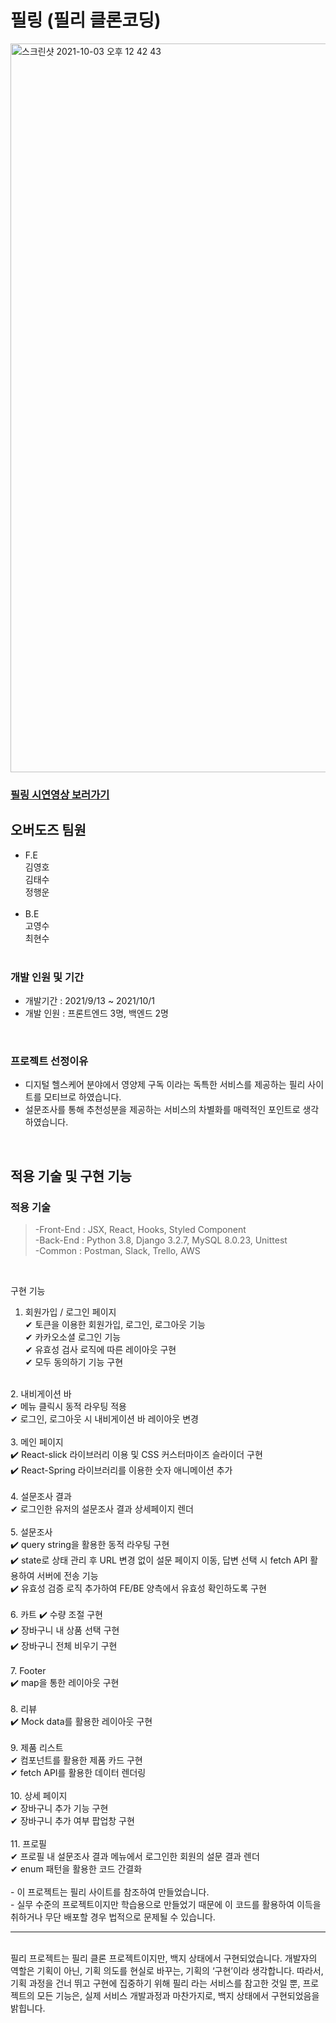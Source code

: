 # 필링 (필리 클론코딩)
<img width="1166" alt="스크린샷 2021-10-03 오후 12 42 43" src="https://user-images.githubusercontent.com/79790476/135738706-67514425-3f53-4427-8a0b-4d13d9531b4c.png">

### <a href="https://www.youtube.com/watch?v=n1NpDX8b3RY&ab_channel=%EA%B9%80%EC%98%81%ED%98%B8">필링 시연영상 보러가기</a>
## 오버도즈 팀원

- F.E<br>
  김영호<br>
  김태수<br>
  정행운<br>
  <br>
- B.E<br>
  고영수<br>
  최현수<br>
  <br>

### 개발 인원 및 기간

- 개발기간 : 2021/9/13 ~ 2021/10/1
- 개발 인원 : 프론트엔드 3명, 백엔드 2명

<br>

### 프로젝트 선정이유

- 디지털 헬스케어 분야에서 영양제 구독 이라는 독특한 서비스를 제공하는 필리 사이트를 모티브로 하였습니다. 
- 설문조사를 통해 추천성분을 제공하는 서비스의 차별화를 매력적인 포인트로 생각하였습니다.

<br>

## 적용 기술 및 구현 기능

### 적용 기술

> -Front-End : JSX, React, Hooks, Styled Component<br>
> -Back-End : Python 3.8, Django 3.2.7, MySQL 8.0.23, Unittest<br>
> -Common : Postman, Slack, Trello, AWS

<br>

구현 기능
<br>

1. 회원가입 / 로그인 페이지<br>
✔ 토큰을 이용한 회원가입, 로그인, 로그아웃 기능<br>
✔ 카카오소셜 로그인 기능<br>
✔ 유효성 검사 로직에 따른 레이아웃 구현<br>
✔ 모두 동의하기 기능 구현<br>
<br>
2. 내비게이션 바<br>
✔ 메뉴 클릭시 동적 라우팅 적용<br>
✔ 로그인, 로그아웃 시 내비게이션 바 레이아웃 변경<br>
<br>
3. 메인 페이지<br>
✔️ React-slick 라이브러리 이용 및 CSS 커스터마이즈 슬라이더 구현<br>
✔️ React-Spring 라이브러리를 이용한 숫자 애니메이션 추가<br>
<br>
4. 설문조사 결과<br>
✔ 로그인한 유저의 설문조사 결과 상세페이지 렌더<br>
<br>
5. 설문조사<br>
✔️ query string을 활용한 동적 라우팅 구현<br>
✔️ state로 상태 관리 후 URL 변경 없이 설문 페이지 이동, 답변 선택 시 fetch API 활용하여 서버에 전송 기능<br>
✔️ 유효성 검증 로직 추가하여 FE/BE 양측에서 유효성 확인하도록 구현<br>
<br>
6. 카트
✔️ 수량 조절 구현<br>
✔️ 장바구니 내 상품 선택 구현<br>
✔️ 장바구니 전체 비우기 구현<br>
<br>
7. Footer<br>
✔️ map을 통한 레이아웃 구현<br>
<br>
8. 리뷰<br>
✔️ Mock data를 활용한 레이아웃 구현<br>
<br>
9. 제품 리스트<br>
✔ 컴포넌트를 활용한 제품 카드 구현<br>
✔ fetch API를 활용한 데이터 렌더링<br>
<br>
10. 상세 페이지<br>
✔ 장바구니 추가 기능 구현<br>
✔ 장바구니 추가 여부 팝업창 구현<br>
<br>
11. 프로필<br>
✔ 프로필 내 설문조사 결과 메뉴에서 로그인한 회원의 설문 결과 렌더<br>
✔ enum 패턴을 활용한 코드 간결화<br>

<br>
- 이 프로젝트는 필리 사이트를 참조하여 만들었습니다.
<br>
- 실무 수준의 프로젝트이지만 학습용으로 만들었기 때문에 이 코드를 활용하여 이득을 취하거나 무단 배포할 경우 법적으로 문제될 수 있습니다.

<hr />
<br>
필리 프로젝트는 필리 클론 프로젝트이지만, 백지 상태에서 구현되었습니다. 개발자의 역할은 기획이 아닌, 기획 의도를 현실로 바꾸는, 기획의 ‘구현’이라 생각합니다. 따라서, 기획 과정을 건너 뛰고 구현에 집중하기 위해 필리 라는 서비스를 참고한 것일 뿐, 프로젝트의 모든 기능은, 실제 서비스 개발과정과 마찬가지로, 백지 상태에서 구현되었음을 밝힙니다.
